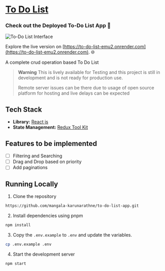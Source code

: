 # [To Do List](https://to-do-list-emu2.onrender.com)

### Check out the Deployed To-Do List App 🚀

![To-Do List Interface](https://i.imgur.com/csjX77I.png)

Explore the live version on [https://to-do-list-emu2.onrender.com](https://to-do-list-emu2.onrender.com). 🌐



A complete crud operation based To Do List 

> **Warning**
> This is lively available for Testing and this project is still in development and is not ready for production use.
>
> Remote server issues can be there due to usage of open source platform for hosting and live delays can be expected

## Tech Stack

- **Library:** [React js](https://legacy.reactjs.org/docs/)
- **State Management:** [Redux Tool Kit](https://redux-toolkit.js.org/)


## Features to be implemented

- [ ] Filtering and Searching
- [ ] Drag and Drop based on priority
- [ ] Add paginations

## Running Locally

1. Clone the repository

```bash
https://github.com/mangala-karunarathne/to-do-list-app.git
```

2. Install dependencies using pnpm

```bash
npm install
```

3. Copy the `.env.example` to `.env` and update the variables.

```bash
cp .env.example .env
```

4. Start the development server

```bash
npm start
```
